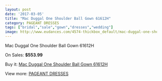 ```yaml
---
layout: post
date: '2017-03-05'
title: "Mac Duggal One Shoulder Ball Gown 61612H"
category: PAGEANT DRESSES
tags: ["bridal","sale","gown","dresses","wedding"]
image: http://www.eudances.com/4574-thickbox_default/mac-duggal-one-shoulder-ball-gown-61612h.jpg
---
```

Mac Duggal One Shoulder Ball Gown 61612H

On Sales: **$553.99**
<a href="https://www.eudances.com/en/pageant-dresses/1532-mac-duggal-one-shoulder-ball-gown-61612h.html"><amp-img layout="responsive" width="600" height="600" src="//www.eudances.com/4574-thickbox_default/mac-duggal-one-shoulder-ball-gown-61612h.jpg" alt="Mac Duggal One Shoulder Ball Gown 61612H 0" /></a>
<a href="https://www.eudances.com/en/pageant-dresses/1532-mac-duggal-one-shoulder-ball-gown-61612h.html"><amp-img layout="responsive" width="600" height="600" src="//www.eudances.com/4575-thickbox_default/mac-duggal-one-shoulder-ball-gown-61612h.jpg" alt="Mac Duggal One Shoulder Ball Gown 61612H 1" /></a>
<a href="https://www.eudances.com/en/pageant-dresses/1532-mac-duggal-one-shoulder-ball-gown-61612h.html"><amp-img layout="responsive" width="600" height="600" src="//www.eudances.com/4576-thickbox_default/mac-duggal-one-shoulder-ball-gown-61612h.jpg" alt="Mac Duggal One Shoulder Ball Gown 61612H 2" /></a>

Buy it: [Mac Duggal One Shoulder Ball Gown 61612H](https://www.eudances.com/en/pageant-dresses/1532-mac-duggal-one-shoulder-ball-gown-61612h.html "Mac Duggal One Shoulder Ball Gown 61612H")

View more: [PAGEANT DRESSES](https://www.eudances.com/en/16-pageant-dresses "PAGEANT DRESSES")